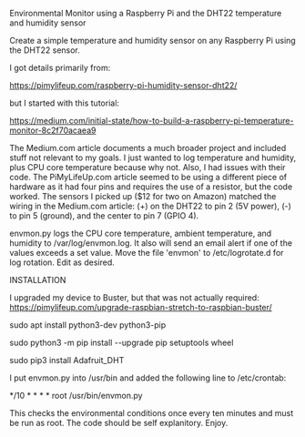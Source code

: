 Environmental Monitor using a Raspberry Pi and the DHT22 temperature and humidity sensor

Create a simple temperature and humidity sensor on any Raspberry Pi using the DHT22 sensor.

I got details primarily from:

https://pimylifeup.com/raspberry-pi-humidity-sensor-dht22/

but I started with this tutorial: 

https://medium.com/initial-state/how-to-build-a-raspberry-pi-temperature-monitor-8c2f70acaea9

The Medium.com article documents a much broader project and included stuff not relevant
to my goals. I just wanted to log temperature and humidity, plus CPU core temperature
because why not. Also, I had issues with their code. The PiMyLifeUp.com article seemed to
be using a different piece of hardware as it had four pins and requires the use of a resistor,
but the code worked. The sensors I picked up ($12 for two on Amazon) matched the wiring in
the Medium.com article: (+) on the DHT22 to pin 2 (5V power), (-) to pin 5 (ground), and the
center to pin 7 (GPIO 4).

envmon.py logs the CPU core temperature, ambient temperature, and humidity to
/var/log/envmon.log. It also will send an email alert if one of the values exceeds a
set value. Move the file 'envmon' to /etc/logrotate.d for log rotation. Edit as desired.

INSTALLATION 

I upgraded my device to Buster, but that was not actually required: 
https://pimylifeup.com/upgrade-raspbian-stretch-to-raspbian-buster/

sudo apt install python3-dev python3-pip 

sudo python3 -m pip install --upgrade pip setuptools wheel 

sudo pip3 install Adafruit_DHT 

I put envmon.py into /usr/bin and added the following line to /etc/crontab:

*/10 *   * * *   root   /usr/bin/envmon.py

This checks the environmental conditions once every ten minutes and must be run as root.
The code should be self explanitory. Enjoy.
